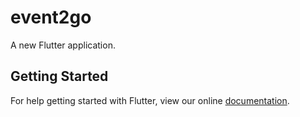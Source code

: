 # event2go

A new Flutter application.

## Getting Started

For help getting started with Flutter, view our online
[documentation](https://flutter.io/).
